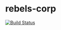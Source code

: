 # rebels-corp


[![Build Status](https://api.travis-ci.com/kossolax/rebels-corp.svg?token=1pzwRGGKxmNRn9qJVxT2&branch=master)](https://travis-ci.com/kossolax/rebels-corp)
